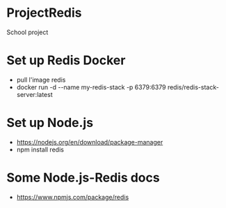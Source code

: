 # ProjectRedis
School project 

# Set up Redis Docker
- pull l'image redis
- docker run -d --name my-redis-stack -p 6379:6379  redis/redis-stack-server:latest

# Set up Node.js
- https://nodejs.org/en/download/package-manager
- npm install redis

# Some Node.js-Redis docs
- https://www.npmjs.com/package/redis